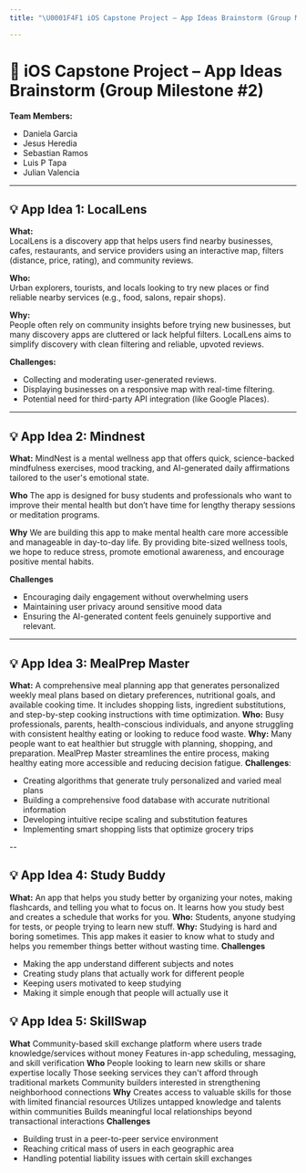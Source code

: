 ```yaml
---
title: "\U0001F4F1 iOS Capstone Project – App Ideas Brainstorm (Group Milestone #2)"

---
```


# 📱 iOS Capstone Project – App Ideas Brainstorm (Group Milestone #2)

**Team Members:**  
- Daniela Garcia
- Jesus Heredia
- Sebastian Ramos
- Luis P Tapa
- Julian Valencia

---

## 💡 App Idea 1: LocalLens

**What:**  
LocalLens is a discovery app that helps users find nearby businesses, cafes, restaurants, and service providers using an interactive map, filters (distance, price, rating), and community reviews.

**Who:**  
Urban explorers, tourists, and locals looking to try new places or find reliable nearby services (e.g., food, salons, repair shops).

**Why:**  
People often rely on community insights before trying new businesses, but many discovery apps are cluttered or lack helpful filters. LocalLens aims to simplify discovery with clean filtering and reliable, upvoted reviews.

**Challenges:**  
- Collecting and moderating user-generated reviews.
- Displaying businesses on a responsive map with real-time filtering.
- Potential need for third-party API integration (like Google Places).

---

## 💡 App Idea 2: Mindnest 

**What:**
MindNest is a mental wellness app that offers quick, science-backed mindfulness exercises, mood tracking, and AI-generated daily affirmations tailored to the user's emotional state.

**Who**
The app is designed for busy students and professionals who want to improve their mental health but don’t have time for lengthy therapy sessions or meditation programs.

**Why** 
We are building this app to make mental health care more accessible and manageable in day-to-day life. By providing bite-sized wellness tools, we hope to reduce stress, promote emotional awareness, and encourage positive mental habits.

**Challenges**
- Encouraging daily engagement without overwhelming users 
- Maintaining user privacy around sensitive mood data
- Ensuring the AI-generated content feels genuinely supportive and relevant.

---
## 💡 App Idea 3: MealPrep Master
**What:**
A comprehensive meal planning app that generates personalized weekly meal plans based on dietary preferences, nutritional goals, and available cooking time. It includes shopping lists, ingredient substitutions, and step-by-step cooking instructions with time optimization.
**Who:**
Busy professionals, parents, health-conscious individuals, and anyone struggling with consistent healthy eating or looking to reduce food waste.
**Why:**
Many people want to eat healthier but struggle with planning, shopping, and preparation. MealPrep Master streamlines the entire process, making healthy eating more accessible and reducing decision fatigue.
**Challenges**:
- Creating algorithms that generate truly personalized and varied meal plans
- Building a comprehensive food database with accurate nutritional information
- Developing intuitive recipe scaling and substitution features
- Implementing smart shopping lists that optimize grocery trips

--

## 💡 App Idea 4: Study Buddy 

**What:**
An app that helps you study better by organizing your notes, making flashcards, and telling you what to focus on. It learns how you study best and creates a schedule that works for you.
**Who:** 
Students, anyone studying for tests, or people trying to learn new stuff.
**Why:**
Studying is hard and boring sometimes. This app makes it easier to know what to study and helps you remember things better without wasting time.
**Challenges**
- Making the app understand different subjects and notes
- Creating study plans that actually work for different people
- Keeping users motivated to keep studying
- Making it simple enough that people will actually use it



## 💡 App Idea 5: SkillSwap
**What**
Community-based skill exchange platform where users trade knowledge/services without money
Features in-app scheduling, messaging, and skill verification
**Who**
People looking to learn new skills or share expertise locally
Those seeking services they can't afford through traditional markets
Community builders interested in strengthening neighborhood connections
**Why**
Creates access to valuable skills for those with limited financial resources
Utilizes untapped knowledge and talents within communities
Builds meaningful local relationships beyond transactional interactions
**Challenges**
- Building trust in a peer-to-peer service environment
- Reaching critical mass of users in each geographic area
- Handling potential liability issues with certain skill exchanges